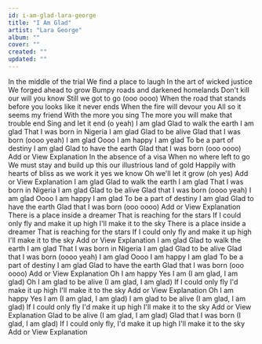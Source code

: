 ```yaml
---
id: i-am-glad-lara-george
title: "I Am Glad"
artist: "Lara George"
album: ""
cover: ""
created: ""
updated: ""
---
```


In the middle of the trial
We find a place to laugh
In the art of wicked justice
We forged ahead to grow
Bumpy roads and darkened homelands
Don't kill our will you know
Still we got to go (ooo oooo)
When the road that stands before you looks like it never ends
When the fire will devour you
All so it seems my friend
With the more you sing
The more you will make that trouble end
Sing and let it end (o yeah)
I am glad
Glad to walk the earth
I am glad
That I was born in Nigeria
I am glad
Glad to be alive
Glad that I was born (oooo yeah)
I am glad
Oooo I am happy
I am glad
To be a part of destiny
I am glad
Glad to have the earth
Glad that I was born (ooo oooo) Add or View Explanation In the absence of a visa
When no where left to go
We must stay and build up this our illustrious land of gold
Happily with hearts of bliss as we work it yes we know
Oh we'll let it grow (oh yes) Add or View Explanation I am glad
Glad to walk the earth
I am glad
That I was born in Nigeria
I am glad
Glad to be alive
Glad that I was born (oooo yeah)
I am glad
Oooo I am happy
I am glad
To be a part of destiny
I am glad
Glad to have the earth
Glad that I was born (ooo oooo) Add or View Explanation There is a place inside a dreamer
That is reaching for the stars
If I could only fly and make it up high
I'll make it to the sky
There is a place inside a dreamer
That is reaching for the stars
If I could only fly and make it up high
I'll make it to the sky Add or View Explanation I am glad
Glad to walk the earth
I am glad
That I was born in Nigeria
I am glad
Glad to be alive
Glad that I was born (oooo yeah)
I am glad
Oooo I am happy
I am glad
To be a part of destiny
I am glad
Glad to have the earth
Glad that I was born (ooo oooo) Add or View Explanation Oh I am happy
Yes I am (I am glad, I am glad)
Oh I am glad to be alive (I am glad, I am glad)
If I could only fly
I'd make it up high
I'll make it to the sky Add or View Explanation Oh I am happy
Yes I am (I am glad, I am glad)
I am glad to be alive (I am glad, I am glad)
If I could only fly
I'd make it up high
I'll make it to the sky Add or View Explanation Glad to be alive (I am glad, I am glad)
Glad that I was born (I glad, I am glad)
If I could only fly, I'd make it up high
I'll make it to the sky Add or View Explanation